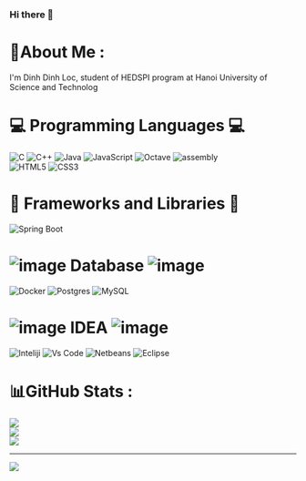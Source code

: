  ### Hi there 👋

# 💫About Me :
I'm Dinh Dinh Loc, student of HEDSPI program at 
Hanoi University of Science and Technolog


# 💻 Programming Languages 💻
![C](https://img.icons8.com/?size=100&id=shQTXiDQiQVR&format=png&color=000000)
![C++](https://img.icons8.com/?size=100&id=TpULddJc4gTh&format=png&color=000000)
![Java](https://img.icons8.com/?size=100&id=GPfHz0SM85FX&format=png&color=000000)
![JavaScript](https://img.icons8.com/?size=100&id=tGvHBPJaKqEd&format=png&color=000000)
![Octave](https://img.icons8.com/?size=100&id=r5Y16PcDkoWI&format=png&color=000000)
![assembly](https://img.icons8.com/?size=100&id=gVK745a4Vaur&format=png&color=000000)
<br/>
![HTML5](https://img.icons8.com/?size=100&id=20909&format=png&color=000000)
![CSS3](https://img.icons8.com/?size=100&id=7gdY5qNXaKC0&format=png&color=000000)



# 🚀 Frameworks and Libraries 🚀
![Spring Boot](https://img.icons8.com/?size=100&id=90519&format=png&color=000000)
<br />
# ![image](https://github.com/user-attachments/assets/55239579-5c6e-417b-965e-7d9fbd657580) Database ![image](https://github.com/user-attachments/assets/f919f092-6152-4e0f-b1bb-e4922dfd57a6)
![Docker](https://img.icons8.com/?size=100&id=qGZRK3KTK57F&format=png&color=000000)
![Postgres](https://img.icons8.com/?size=100&id=38561&format=png&color=000000)
![MySQL](https://img.icons8.com/?size=100&id=UFXRpPFebwa2&format=png&color=000000)
# ![image](https://github.com/user-attachments/assets/2deba424-17e8-4739-ba1c-364ebce354d1) IDEA ![image](https://github.com/user-attachments/assets/9d291011-d11c-423a-8e6b-94e31ab98d37)

![Inteliji](https://img.icons8.com/?size=100&id=61466&format=png&color=000000)
![Vs Code](https://img.icons8.com/?size=100&id=9OGIyU8hrxW5&format=png&color=000000)
![Netbeans](https://img.icons8.com/?size=100&id=4djt356tq8UO&format=png&color=000000)
![Eclipse](https://img.icons8.com/?size=100&id=rPAHs7H1vriV&format=png&color=000000)


# 📊GitHub Stats :
![](https://github-readme-stats.vercel.app/api?username=Roku2004&theme=radical&hide_border=false&include_all_commits=true&count_private=false)<br/>
![](https://github-readme-streak-stats.herokuapp.com/?user=Roku2004&theme=radical&hide_border=false)<br/>
![](https://github-readme-stats.vercel.app/api/top-langs/?username=Roku2004&theme=radical&hide_border=false&include_all_commits=true&count_private=false&layout=compact)

---
[![](https://visitcount.itsvg.in/api?id=Roku2004&icon=0&color=0)](https://visitcount.itsvg.in)
